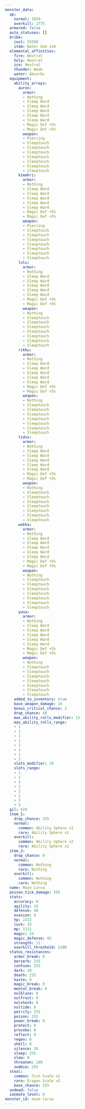 ```yaml
---
monster_data:
  ap:
    normal: 1850
    overkill: 2775
  armored: false
  auto_statuses: []
  bribe:
    cost: 55550
    item: Water Gem x14
  elemental_affinities:
    fire: Neutral
    holy: Neutral
    ice: Neutral
    thunder: Weak
    water: Absorbs
  equipment:
    ability_arrays:
      auron:
        armor:
        - Nothing
        - Sleep Ward
        - Sleep Ward
        - Sleep Ward
        - Sleep Ward
        - Sleep Ward
        - Magic Def +5%
        - Magic Def +5%
        weapon:
        - Piercing
        - Sleeptouch
        - Sleeptouch
        - Sleeptouch
        - Sleeptouch
        - Sleeptouch
        - Sleeptouch
        - Sleeptouch
      kimahri:
        armor:
        - Nothing
        - Sleep Ward
        - Sleep Ward
        - Sleep Ward
        - Sleep Ward
        - Sleep Ward
        - Magic Def +5%
        - Magic Def +5%
        weapon:
        - Piercing
        - Sleeptouch
        - Sleeptouch
        - Sleeptouch
        - Sleeptouch
        - Sleeptouch
        - Sleeptouch
        - Sleeptouch
      lulu:
        armor:
        - Nothing
        - Sleep Ward
        - Sleep Ward
        - Sleep Ward
        - Sleep Ward
        - Sleep Ward
        - Magic Def +5%
        - Magic Def +5%
        weapon:
        - Nothing
        - Sleeptouch
        - Sleeptouch
        - Sleeptouch
        - Sleeptouch
        - Sleeptouch
        - Sleeptouch
        - Sleeptouch
      rikku:
        armor:
        - Nothing
        - Sleep Ward
        - Sleep Ward
        - Sleep Ward
        - Sleep Ward
        - Sleep Ward
        - Magic Def +5%
        - Magic Def +5%
        weapon:
        - Nothing
        - Sleeptouch
        - Sleeptouch
        - Sleeptouch
        - Sleeptouch
        - Sleeptouch
        - Sleeptouch
        - Sleeptouch
      tidus:
        armor:
        - Nothing
        - Sleep Ward
        - Sleep Ward
        - Sleep Ward
        - Sleep Ward
        - Sleep Ward
        - Magic Def +5%
        - Magic Def +5%
        weapon:
        - Nothing
        - Sleeptouch
        - Sleeptouch
        - Sleeptouch
        - Sleeptouch
        - Sleeptouch
        - Sleeptouch
        - Sleeptouch
      wakka:
        armor:
        - Nothing
        - Sleep Ward
        - Sleep Ward
        - Sleep Ward
        - Sleep Ward
        - Sleep Ward
        - Magic Def +5%
        - Magic Def +5%
        weapon:
        - Nothing
        - Sleeptouch
        - Sleeptouch
        - Sleeptouch
        - Sleeptouch
        - Sleeptouch
        - Sleeptouch
        - Sleeptouch
      yuna:
        armor:
        - Nothing
        - Sleep Ward
        - Sleep Ward
        - Sleep Ward
        - Sleep Ward
        - Sleep Ward
        - Magic Def +5%
        - Magic Def +5%
        weapon:
        - Nothing
        - Sleeptouch
        - Sleeptouch
        - Sleeptouch
        - Sleeptouch
        - Sleeptouch
        - Sleeptouch
        - Sleeptouch
    added_to_inventory: true
    base_weapon_damage: 16
    bonus_critical_chance: 3
    drop_chance: 60
    max_ability_rolls_modifier: 13
    max_ability_rolls_range:
    - 1
    - 1
    - 1
    - 1
    - 1
    - 1
    - 1
    - 2
    slots_modifier: 10
    slots_range:
    - 1
    - 1
    - 2
    - 2
    - 2
    - 2
    - 3
    - 3
  gil: 620
  item_1:
    drop_chance: 255
    normal:
      common: Ability Sphere x1
      rare: Ability Sphere x1
    overkill:
      common: Ability Sphere x2
      rare: Ability Sphere x2
  item_2:
    drop_chance: 0
    normal:
      common: Nothing
      rare: Nothing
    overkill:
      common: Nothing
      rare: Nothing
  name: Maze Larva
  poison_tick_damage: 555
  stats:
    accuracy: 0
    agility: 14
    defense: 40
    evasion: 0
    hp: 2222
    luck: 15
    mp: 1111
    magic: 24
    magic_defense: 45
    strength: 11
    overkill_threshold: 2108
  status_resistances:
    armor_break: 0
    berserk: 255
    confuse: 255
    dark: 20
    death: 255
    haste: 0
    magic_break: 0
    mental_break: 0
    nulblaze: 0
    nulfrost: 0
    nulshock: 0
    nultide: 0
    petrify: 255
    poison: 255
    power_break: 0
    protect: 0
    provoke: 0
    reflect: 0
    regen: 0
    shell: 0
    silence: 20
    sleep: 255
    slow: 0
    threaten: 100
    zombie: 255
  steal:
    common: Fish Scale x2
    rare: Dragon Scale x2
    base_chance: 255
  undead: false
  zanmato_level: 0
monster_id: maze-larva
---
```

